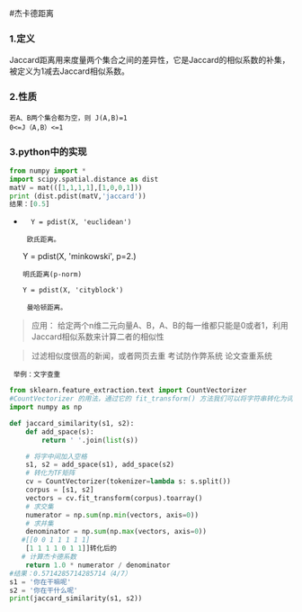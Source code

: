 #杰卡德距离


### 1.定义
Jaccard距离用来度量两个集合之间的差异性，它是Jaccard的相似系数的补集，被定义为1减去Jaccard相似系数。
 
      


### 2.性质
    若A、B两个集合都为空，则 J(A,B)=1
	0<=J（A,B）<=1
	 
	 
### 3.python中的实现
```python
from numpy import * 
import scipy.spatial.distance as dist 
matV = mat(([1,1,1,1],[1,0,0,1]))
print (dist.pdist(matV,'jaccard'))
结果：[0.5]
```
-       Y = pdist(X, 'euclidean')

       欧氏距离。

    Y = pdist(X, 'minkowski', p=2.)

      明氏距离(p-norm) 

      Y = pdist(X, 'cityblock')

       曼哈顿距离。




>应用：
给定两个n维二元向量A、B，A、B的每一维都只能是0或者1，利用Jaccard相似系数来计算二者的相似性


>过滤相似度很高的新闻，或者网页去重
考试防作弊系统
论文查重系统

     举例：文字查重
```python
from sklearn.feature_extraction.text import CountVectorizer
#CountVectorizer 的用法，通过它的 fit_transform() 方法我们可以将字符串转化为词频矩阵,返回结果为：['么', '什', '你', '呢', '嘛', '在', '干']
import numpy as np

def jaccard_similarity(s1, s2):
    def add_space(s):
        return ' '.join(list(s))

    # 将字中间加入空格
    s1, s2 = add_space(s1), add_space(s2)
    # 转化为TF矩阵
    cv = CountVectorizer(tokenizer=lambda s: s.split())
    corpus = [s1, s2]
    vectors = cv.fit_transform(corpus).toarray()
    # 求交集
    numerator = np.sum(np.min(vectors, axis=0))
    # 求并集
    denominator = np.sum(np.max(vectors, axis=0))
   #[[0 0 1 1 1 1 1]
    [1 1 1 1 0 1 1]]转化后的
   # 计算杰卡德系数
    return 1.0 * numerator / denominator
#结果：0.5714285714285714（4/7）
s1 = '你在干嘛呢'
s2 = '你在干什么呢'
print(jaccard_similarity(s1, s2))
```

